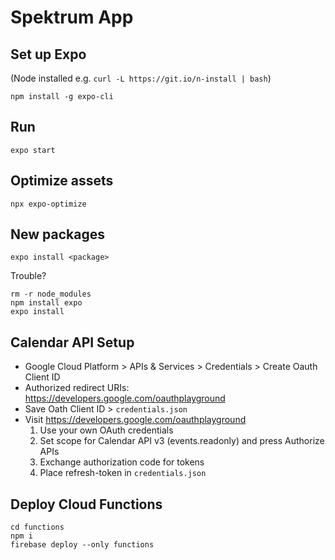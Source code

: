
# Spektrum App

## Set up Expo

(Node installed e.g. `curl -L https://git.io/n-install | bash`)

```
npm install -g expo-cli
```

## Run

```
expo start
```

## Optimize assets

```
npx expo-optimize
```

## New packages

```
expo install <package>
```

Trouble?

```
rm -r node_modules
npm install expo
expo install
```

## Calendar API Setup

- Google Cloud Platform > APIs & Services > Credentials > Create Oauth Client ID
- Authorized redirect URIs: https://developers.google.com/oauthplayground
- Save Oath Client ID > `credentials.json`
- Visit https://developers.google.com/oauthplayground
    1. Use your own OAuth credentials
    2. Set scope for Calendar API v3 (events.readonly) and press Authorize APIs
    3. Exchange authorization code for tokens
    4. Place refresh-token in `credentials.json`

## Deploy Cloud Functions

```
cd functions
npm i
firebase deploy --only functions
```